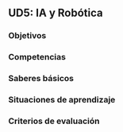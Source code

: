 ## UD5: IA y Robótica

### Objetivos

### Competencias

### Saberes básicos

### Situaciones de aprendizaje

### Criterios de evaluación


